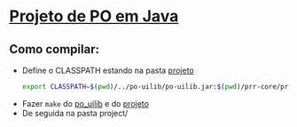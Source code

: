 # [Projeto de PO em Java](https://web.tecnico.ulisboa.pt/~david.matos/w/pt/index.php/Programa%C3%A7%C3%A3o_com_Objectos/Projecto_de_Programa%C3%A7%C3%A3o_com_Objectos/Enunciado_do_Projecto_de_2022-2023)

## Como compilar:
  - Define o CLASSPATH estando na pasta [projeto](project)
    ```sh
    export CLASSPATH=$(pwd)/../po-uilib/po-uilib.jar:$(pwd)/prr-core/prr-core.jar:$(pwd)/prr-app/prr-app.jar 
    ``` 
  - Fazer `make` do [po_uilib](po-uilib) e do [projeto](project)
  - De seguida na pasta project/
